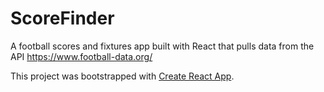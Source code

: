 # ScoreFinder

A football scores and fixtures app built with React that pulls data from the API https://www.football-data.org/

This project was bootstrapped with [Create React App](https://github.com/facebook/create-react-app).

